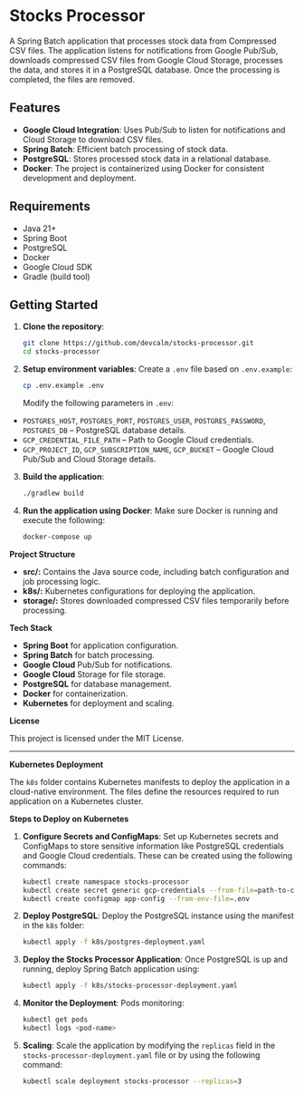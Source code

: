 # Stocks Processor

A Spring Batch application that processes stock data from Compressed CSV files. The application listens for notifications from Google Pub/Sub, downloads compressed CSV files from Google Cloud Storage, processes the data, and stores it in a PostgreSQL database. Once the processing is completed, the files are removed.

## Features

- **Google Cloud Integration**: Uses Pub/Sub to listen for notifications and Cloud Storage to download CSV files.
- **Spring Batch**: Efficient batch processing of stock data.
- **PostgreSQL**: Stores processed stock data in a relational database.
- **Docker**: The project is containerized using Docker for consistent development and deployment.

## Requirements

- Java 21+
- Spring Boot
- PostgreSQL
- Docker
- Google Cloud SDK
- Gradle (build tool)

## Getting Started

1. **Clone the repository**:
   ```bash
   git clone https://github.com/devcalm/stocks-processor.git
   cd stocks-processor
   ```
2. **Setup environment variables**:  Create a <code>.env</code> file based on <code>.env.example</code>:
   ```bash
   cp .env.example .env
   ```

   Modify the following parameters in <code>.env</code>:

- <code>POSTGRES_HOST</code>, <code>POSTGRES_PORT</code>, <code>POSTGRES_USER</code>, <code>POSTGRES_PASSWORD</code>, <code>POSTGRES_DB</code> – PostgreSQL database details.
- <code>GCP_CREDENTIAL_FILE_PATH</code> – Path to Google Cloud credentials.
- <code>GCP_PROJECT_ID</code>, <code>GCP_SUBSCRIPTION_NAME</code>, <code>GCP_BUCKET</code> – Google Cloud Pub/Sub and Cloud Storage details.

3. **Build the application**:
   ```bash
   ./gradlew build
   ```
4. **Run the application using Docker**: Make sure Docker is running and execute the following:
   ```bash
   docker-compose up
   ```

**Project Structure**   

- <b>src/:</b> Contains the Java source code, including batch configuration and job processing logic.
- <b>k8s/:</b> Kubernetes configurations for deploying the application.
- <b>storage/:</b> Stores downloaded compressed CSV files temporarily before processing.

**Tech Stack**   

- <b>Spring Boot</b> for application configuration.
- <b>Spring Batch</b> for batch processing.
- <b>Google Cloud</b> Pub/Sub for notifications.
- <b>Google Cloud</b> Storage for file storage.
- <b>PostgreSQL</b> for database management.
- <b>Docker</b> for containerization.
- <b>Kubernetes</b> for deployment and scaling.

**License**   

This project is licensed under the MIT License.

---
**Kubernetes Deployment**

The <code>k8s</code> folder contains Kubernetes manifests to deploy the application in a cloud-native environment. The files define the resources required to run application on a Kubernetes cluster.

**Steps to Deploy on Kubernetes**
1. **Configure Secrets and ConfigMaps**: Set up Kubernetes secrets and ConfigMaps to store sensitive information like PostgreSQL credentials and Google Cloud credentials. These can be created using the following commands:
   ```bash
   kubectl create namespace stocks-processor
   kubectl create secret generic gcp-credentials --from-file=path-to-credentials.json
   kubectl create configmap app-config --from-env-file=.env
   ```
2. **Deploy PostgreSQL**: Deploy the PostgreSQL instance using the manifest in the <code>k8s</code> folder:
   ```bash
   kubectl apply -f k8s/postgres-deployment.yaml
   ```
3. **Deploy the Stocks Processor Application**: Once PostgreSQL is up and running, deploy Spring Batch application using:
   ```bash
   kubectl apply -f k8s/stocks-processor-deployment.yaml
   ```
4. **Monitor the Deployment**: Pods monitoring:
   ```bash
   kubectl get pods
   kubectl logs <pod-name>
   ```
5. **Scaling**: Scale the application by modifying the <code>replicas</code> field in the <code>stocks-processor-deployment.yaml</code> file or by using the following command:
   ```bash
   kubectl scale deployment stocks-processor --replicas=3
   ```
